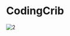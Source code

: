 # CodingCrib

![2](https://user-images.githubusercontent.com/85059991/180475065-13cf06cc-2a2f-4878-943c-ecccfbe38978.jpeg)
